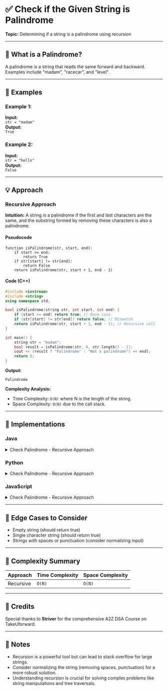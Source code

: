 # ✅ Check if the Given String is Palindrome

**Topic:** Determining if a string is a palindrome using recursion

---

## 📌 What is a Palindrome?

A palindrome is a string that reads the same forward and backward. Examples include "madam", "racecar", and "level".

---

## 🧪 Examples

### Example 1:
**Input:**  
`str = "madam"`  
**Output:**  
`True`

### Example 2:
**Input:**  
`str = "hello"`  
**Output:**  
`False`

---

## 💡 Approach

### Recursive Approach

**Intuition:** A string is a palindrome if the first and last characters are the same, and the substring formed by removing these characters is also a palindrome.

#### Pseudocode
```
function isPalindrome(str, start, end):
    if start >= end:
        return True
    if str[start] != str[end]:
        return False
    return isPalindrome(str, start + 1, end - 1)
```

#### Code (C++)
```cpp
#include <iostream>
#include <string>
using namespace std;

bool isPalindrome(string str, int start, int end) {
    if (start >= end) return true; // Base case
    if (str[start] != str[end]) return false; // Mismatch
    return isPalindrome(str, start + 1, end - 1); // Recursive call
}

int main() {
    string str = "madam";
    bool result = isPalindrome(str, 0, str.length() - 1);
    cout << (result ? "Palindrome" : "Not a palindrome") << endl;
    return 0;
}
```

**Output:**
```
Palindrome
```

**Complexity Analysis:**
- Time Complexity: `O(N)` where N is the length of the string.
- Space Complexity: `O(N)` due to the call stack.

---

## 🧷 Implementations

### Java

<details>
<summary>Check Palindrome - Recursive Approach</summary>

```java
public class Main {
    static boolean isPalindrome(String str, int start, int end) {
        if (start >= end) return true; // Base case
        if (str.charAt(start) != str.charAt(end)) return false; // Mismatch
        return isPalindrome(str, start + 1, end - 1); // Recursive call
    }

    public static void main(String[] args) {
        String str = "madam";
        boolean result = isPalindrome(str, 0, str.length() - 1);
        System.out.println(result ? "Palindrome" : "Not a palindrome");
    }
}
```

</details>

### Python

<details>
<summary>Check Palindrome - Recursive Approach</summary>

```python
def is_palindrome(s, start, end):
    if start >= end:
        return True  # Base case
    if s[start] != s[end]:
        return False  # Mismatch
    return is_palindrome(s, start + 1, end - 1)  # Recursive call

s = "madam"
result = is_palindrome(s, 0, len(s) - 1)
print("Palindrome" if result else "Not a palindrome")
```

</details>

### JavaScript

<details>
<summary>Check Palindrome - Recursive Approach</summary>

```javascript
function isPalindrome(s, start, end) {
    if (start >= end) return true; // Base case
    if (s[start] !== s[end]) return false; // Mismatch
    return isPalindrome(s, start + 1, end - 1); // Recursive call
}

let str = "madam";
let result = isPalindrome(str, 0, str.length - 1);
console.log(result ? "Palindrome" : "Not a palindrome");
```

</details>

---

## 🧭 Edge Cases to Consider

* Empty string (should return true)
* Single character string (should return true)
* Strings with spaces or punctuation (consider normalizing input)

---

## 🧾 Complexity Summary

| Approach      | Time Complexity | Space Complexity |
| ------------- | --------------- | ---------------- |
| Recursive     | `O(N)`          | `O(N)`           |

---

## 🙌 Credits

Special thanks to **Striver** for the comprehensive A2Z DSA Course on TakeUforward.

---

## 📣 Notes

* Recursion is a powerful tool but can lead to stack overflow for large strings.
* Consider normalizing the string (removing spaces, punctuation) for a more robust solution.
* Understanding recursion is crucial for solving complex problems like string manipulations and tree traversals.
